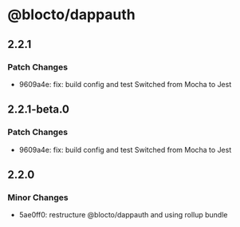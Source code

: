 # @blocto/dappauth

## 2.2.1

### Patch Changes

- 9609a4e: fix: build config and test Switched from Mocha to Jest

## 2.2.1-beta.0

### Patch Changes

- 9609a4e: fix: build config and test Switched from Mocha to Jest

## 2.2.0

### Minor Changes

- 5ae0ff0: restructure @blocto/dappauth and using rollup bundle

